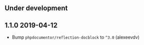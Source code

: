 Under development
-----------------

1.1.0 2019-04-12
-----------------
- Bump `phpdocumentor/reflection-docblock` to `^3.0` (alexeevdv)

